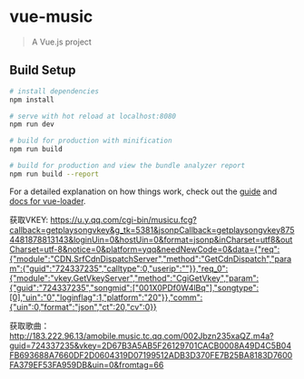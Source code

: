 # vue-music

> A Vue.js project

## Build Setup

``` bash
# install dependencies
npm install

# serve with hot reload at localhost:8080
npm run dev

# build for production with minification
npm run build

# build for production and view the bundle analyzer report
npm run build --report
```

For a detailed explanation on how things work, check out the [guide](http://vuejs-templates.github.io/webpack/) and [docs for vue-loader](http://vuejs.github.io/vue-loader).


获取VKEY:
https://u.y.qq.com/cgi-bin/musicu.fcg?callback=getplaysongvkey&g_tk=5381&jsonpCallback=getplaysongvkey8754481878813143&loginUin=0&hostUin=0&format=jsonp&inCharset=utf8&outCharset=utf-8&notice=0&platform=yqq&needNewCode=0&data={"req":{"module":"CDN.SrfCdnDispatchServer","method":"GetCdnDispatch","param":{"guid":"724337235","calltype":0,"userip":""}},"req_0":{"module":"vkey.GetVkeyServer","method":"CgiGetVkey","param":{"guid":"724337235","songmid":["001X0PDf0W4lBq"],"songtype":[0],"uin":"0","loginflag":1,"platform":"20"}},"comm":{"uin":0,"format":"json","ct":20,"cv":0}}


获取歌曲：
http://183.222.96.13/amobile.music.tc.qq.com/002Jbzn235xaQZ.m4a?guid=724337235&vkey=2D67B3A5AB5F26129701CACB0008A49D4C5B04FB693688A7660DF2D0604319D07199512ADB3D370FE7B25BA8183D7600FA379EF53FA959DB&uin=0&fromtag=66